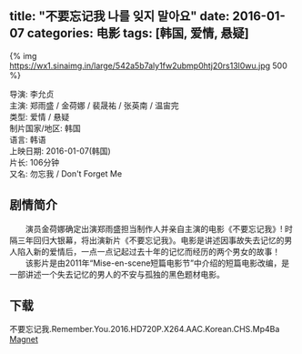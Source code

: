 title: "不要忘记我 나를 잊지 말아요"
date: 2016-01-07
categories: 电影
tags: [韩国, 爱情, 悬疑]
---
{% img https://wx1.sinaimg.in/large/542a5b7aly1fw2ubmp0htj20rs13l0wu.jpg 500 %}

导演: 李允贞  
主演: 郑雨盛 / 金荷娜 / 裴晟祐 / 张英南 / 温宙完  
类型: 爱情 / 悬疑  
制片国家/地区: 韩国  
语言: 韩语  
上映日期: 2016-01-07(韩国)  
片长: 106分钟  
又名: 勿忘我 / Don't Forget Me

## 剧情简介
　　演员金荷娜确定出演郑雨盛担当制作人并亲自主演的电影《不要忘记我》! 时隔三年回归大银幕，将出演新片《不要忘记我》。电影是讲述因事故失去记忆的男人陷入新的爱情后，一点一点记起过去十年的记忆而经历的两个男女的故事！  
　　该影片是由2011年“Mise-en-scene短篇电影节”中介绍的短篇电影改编，是一部讲述一个失去记忆的男人的不安与孤独的黑色题材电影。

## 下载
不要忘记我.Remember.You.2016.HD720P.X264.AAC.Korean.CHS.Mp4Ba  
[Magnet](magnet:?xt=urn:btih:d036c249c395745ca22a57af4a362cc8b2682a93&tr=http://bt.mp4ba.com:2710/announce)
